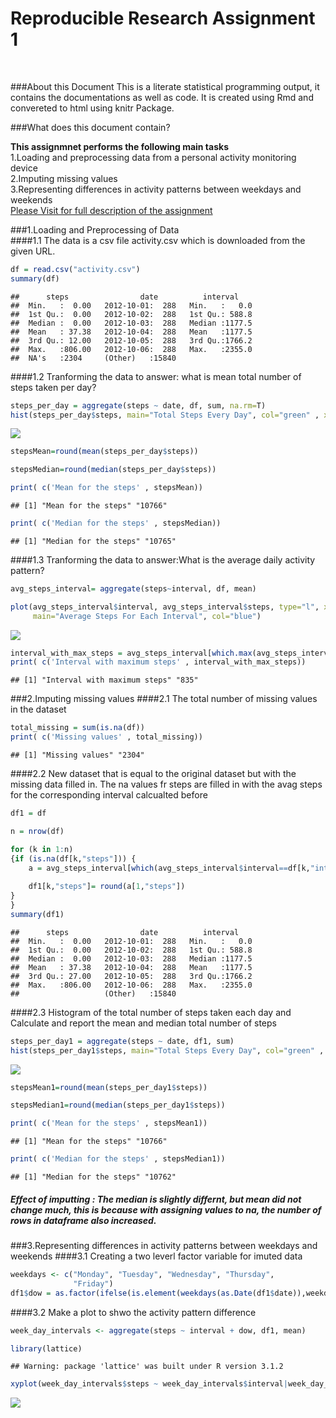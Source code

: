 # Reproducible Research Assignment 1
<br>


###About this Document 
This is a literate statistical programming output, it contains the documentations as well as code.
It is created using Rmd and convereted to html using knitr Package.

###What does this document contain?

**This assignmnet performs the following main tasks**    
     1.Loading and preprocessing data from a personal activity monitoring device  
     2.Imputing missing values   
     3.Representing differences in activity patterns between weekdays and weekends <br>
 <a href="https://class.coursera.org/repdata-016/human_grading/view/courses/973760/assessments/3/submissions/">Please Visit for full description of the assignment</a>
 
 
 
###1.Loading and Preprocessing of Data             
####1.1 The data is a csv file activity.csv which is downloaded from the given URL.


```r
df = read.csv("activity.csv")
summary(df)
```

```
##      steps                date          interval     
##  Min.   :  0.00   2012-10-01:  288   Min.   :   0.0  
##  1st Qu.:  0.00   2012-10-02:  288   1st Qu.: 588.8  
##  Median :  0.00   2012-10-03:  288   Median :1177.5  
##  Mean   : 37.38   2012-10-04:  288   Mean   :1177.5  
##  3rd Qu.: 12.00   2012-10-05:  288   3rd Qu.:1766.2  
##  Max.   :806.00   2012-10-06:  288   Max.   :2355.0  
##  NA's   :2304     (Other)   :15840
```

####1.2 Tranforming the data to answer: what is mean total number of steps taken per day?

```r
steps_per_day = aggregate(steps ~ date, df, sum, na.rm=T)
hist(steps_per_day$steps, main="Total Steps Every Day", col="green" , xlab="Number of Steps")
```

![](./PA1_template_files/figure-html/1.2-1.png) 

```r
stepsMean=round(mean(steps_per_day$steps))

stepsMedian=round(median(steps_per_day$steps))

print( c('Mean for the steps' , stepsMean))
```

```
## [1] "Mean for the steps" "10766"
```

```r
print( c('Median for the steps' , stepsMedian))
```

```
## [1] "Median for the steps" "10765"
```

####1.3 Tranforming the data to answer:What is the average daily activity pattern?

```r
avg_steps_interval= aggregate(steps~interval, df, mean)

plot(avg_steps_interval$interval, avg_steps_interval$steps, type="l", xlab='Interval', ylab="Average Steps",
     main="Average Steps For Each Interval", col="blue")
```

![](./PA1_template_files/figure-html/1.3-1.png) 

```r
interval_with_max_steps = avg_steps_interval[which.max(avg_steps_interval$steps),1]
print( c('Interval with maximum steps' , interval_with_max_steps))
```

```
## [1] "Interval with maximum steps" "835"
```

###2.Imputing missing values
####2.1 The total number of missing values in the dataset

```r
total_missing = sum(is.na(df))
print( c('Missing values' , total_missing))
```

```
## [1] "Missing values" "2304"
```
####2.2 New dataset that is equal to the original dataset but with the missing data filled in.
The na values fr steps are filled in with the avag steps for the corresponding interval calcualted before    

```r
df1 = df

n = nrow(df)

for (k in 1:n)
{if (is.na(df[k,"steps"])) {
    a = avg_steps_interval[which(avg_steps_interval$interval==df[k,"interval"]),];
    
    df1[k,"steps"]= round(a[1,"steps"])
}
}
summary(df1)
```

```
##      steps                date          interval     
##  Min.   :  0.00   2012-10-01:  288   Min.   :   0.0  
##  1st Qu.:  0.00   2012-10-02:  288   1st Qu.: 588.8  
##  Median :  0.00   2012-10-03:  288   Median :1177.5  
##  Mean   : 37.38   2012-10-04:  288   Mean   :1177.5  
##  3rd Qu.: 27.00   2012-10-05:  288   3rd Qu.:1766.2  
##  Max.   :806.00   2012-10-06:  288   Max.   :2355.0  
##                   (Other)   :15840
```
####2.3 Histogram of the total number of steps taken each day and Calculate and report the mean and median total number of steps

```r
steps_per_day1 = aggregate(steps ~ date, df1, sum)
hist(steps_per_day1$steps, main="Total Steps Every Day", col="green" , xlab="Number of Steps")
```

![](./PA1_template_files/figure-html/2.3-1.png) 

```r
stepsMean1=round(mean(steps_per_day1$steps))

stepsMedian1=round(median(steps_per_day1$steps))

print( c('Mean for the steps' , stepsMean1))
```

```
## [1] "Mean for the steps" "10766"
```

```r
print( c('Median for the steps' , stepsMedian1))
```

```
## [1] "Median for the steps" "10762"
```
##### Effect of imputting : The median is slightly differnt, but mean did not change much, this is because with assigning values to na, the number of rows in dataframe also increased.

###3.Representing differences in activity patterns between weekdays and weekends
####3.1 Creating a two leverl factor variable for imuted data

```r
weekdays <- c("Monday", "Tuesday", "Wednesday", "Thursday", 
              "Friday")
df1$dow = as.factor(ifelse(is.element(weekdays(as.Date(df1$date)),weekdays), "Weekday", "Weekend"))
```
####3.2 Make a plot to shwo the activity pattern difference

```r
week_day_intervals <- aggregate(steps ~ interval + dow, df1, mean)

library(lattice)
```

```
## Warning: package 'lattice' was built under R version 3.1.2
```

```r
xyplot(week_day_intervals$steps ~ week_day_intervals$interval|week_day_intervals$dow, main="Average Steps per Day by Interval",xlab="Interval", ylab="Steps",layout=c(1,2), type="l")
```

![](./PA1_template_files/figure-html/3.2-1.png) 
